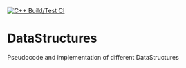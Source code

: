 [![C++ Build/Test CI](https://github.com/Bepitic/DataStructures/actions/workflows/c-cpp.yml/badge.svg)](https://github.com/Bepitic/DataStructures/actions/workflows/c-cpp.yml)
# DataStructures
Pseudocode and implementation of different DataStructures
